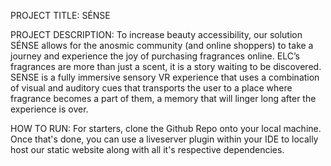 PROJECT TITLE: SÉNSE

PROJECT DESCRIPTION: 
To increase beauty accessibility, our solution SÉNSE allows for the anosmic community (and online shoppers) to take a journey and experience the joy of purchasing fragrances online. ELC’s fragrances are more than just a scent, it is a story waiting to be discovered. SENSE is a fully immersive sensory VR experience that uses a combination of visual and auditory cues that transports the user to a place where fragrance becomes a part of them, a memory that will linger long after the experience is over.   

HOW TO RUN: 
For starters, clone the Github Repo onto your local machine. Once that's done, you can use a liveserver plugin within your IDE to locally host our static website along with all it's respective dependencies. 
